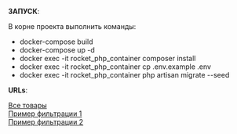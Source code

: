**ЗАПУСК**: <br>

В корне проекта выполнить команды:
- docker-compose build
- docker-compose up -d
- docker exec -it rocket_php_container composer install
- docker exec -it rocket_php_container cp .env.example .env
- docker exec -it rocket_php_container php artisan migrate --seed

**URLs**: <br>

[Все товары](http://localhost:8080/api/products) <br>
[Пример фильтрации 1](http://localhost:8080/api/products?properties[color][]=white) <br>
[Пример фильтрации 2](http://localhost:8080/api/products?properties[color][]=white&properties[brand][]=lenovo)
